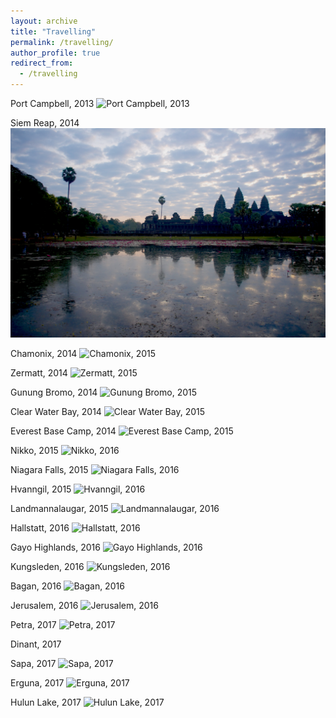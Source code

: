 ```yaml
---
layout: archive
title: "Travelling"
permalink: /travelling/
author_profile: true
redirect_from:
  - /travelling
---
```


Port Campbell, 2013
<img class="fit-picture"
     src="/images/DSC3684.jpg"
     alt="Port Campbell, 2013">
     
     
Siem Reap, 2014
<img class="fit-picture"
     src="/images/DSC4980.jpg"
     alt="Siem Reap, 2014">
     

Chamonix, 2014
<img class="fit-picture"
     src="/images/DSC5916.jpg"
     alt="Chamonix, 2015">
     

Zermatt, 2014
<img class="fit-picture"
     src="/images/DSC6041.jpg"
     alt="Zermatt, 2015">
     

Gunung Bromo, 2014
<img class="fit-picture"
     src="/images/DSC6861.jpg"
     alt="Gunung Bromo, 2015">


Clear Water Bay, 2014
<img class="fit-picture"
     src="/images/DSC7315.jpg"
     alt="Clear Water Bay, 2015">
  
  
Everest Base Camp, 2014 
<img class="fit-picture"
     src="/images/DSC7392.jpg"
     alt="Everest Base Camp, 2015 ">


Nikko, 2015
<img class="fit-picture"
     src="/images/DSC8054.jpg"
     alt="Nikko, 2016 ">
  
  
Niagara Falls, 2015
<img class="fit-picture"
     src="/images/DSC8549.jpg"
     alt="Niagara Falls, 2016">


Hvanngil, 2015 
<img class="fit-picture"
     src="/images/DSC8574.jpg"
     alt="Hvanngil, 2016 ">
  
  
Landmannalaugar, 2015
<img class="fit-picture"
     src="/images/DSC9176.jpg"
     alt="Landmannalaugar, 2016">


Hallstatt, 2016
<img class="fit-picture"
     src="/images/DSC9991.jpg"
     alt="Hallstatt, 2016">
  

Gayo Highlands, 2016 
<img class="fit-picture"
     src="/images/DSC0432.jpg"
     alt="Gayo Highlands, 2016">
  
  
Kungsleden, 2016 
<img class="fit-picture"
     src="/images/DSC0715.jpg"
     alt="Kungsleden, 2016 ">
  
  
Bagan, 2016
<img class="fit-picture"
     src="/images/DSC1033.jpg"
     alt="Bagan, 2016">
  
  
Jerusalem, 2016 
<img class="fit-picture"
     src="/images/DSC1119.jpg"
     alt="Jerusalem, 2016">
  
  
Petra, 2017 
<img class="fit-picture"
     src="/images/DSC1195.jpg"
     alt="Petra, 2017">
  

Dinant, 2017 
<img class="fit-picture"
     src="/images/DSC1578.jpg"
     alt="">
  
    
Sapa, 2017 
<img class="fit-picture"
     src="/images/DSC1858.jpg"
     alt="Sapa, 2017">  
   
   
Erguna, 2017 
<img class="fit-picture"
     src="/images/DSC2217.jpg"
     alt="Erguna, 2017 ">           
  
  
Hulun Lake, 2017 
<img class="fit-picture"
     src="/images/DSC2506.jpg"
     alt="Hulun Lake, 2017">  
